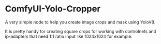# ComfyUI-Yolo-Cropper

A very simple node to help you create image crops and mask using YoloV8.

It is pretty handy for creating square crops for working with controlnets and ip-adapters that need 1:1 ratio input like 1024x1024 for example. 
